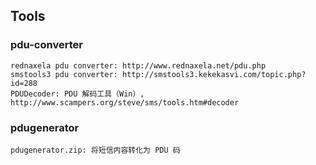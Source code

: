 ## Tools

### pdu-converter

	rednaxela pdu converter: http://www.rednaxela.net/pdu.php
	smstools3 pdu converter: http://smstools3.kekekasvi.com/topic.php?id=288
	PDUDecoder: PDU 解码工具（Win）, http://www.scampers.org/steve/sms/tools.htm#decoder

### pdugenerator

	pdugenerator.zip: 将短信内容转化为 PDU 码

